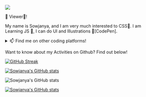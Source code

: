 ![](https://komarev.com/ghpvc/?username=sowgk&color=ff69b4&style=plastic)


👋 Viewer👀!

My name is Sowjanya, and I am very much interested to CSS💞️. I am Learning JS 🌱, I can do UI and Illustrations 🧿[CodePen].


<details>
	<summary>📫 Find me on other coding platforms!</summary></br>

- <a href="https://codepen.io/sowg"><img src="https://cdn-icons-png.flaticon.com/512/2111/2111501.png" width="20px"></a>
- <a href="https://www.freecodecamp.org/sowg"><img src="https://design-style-guide.freecodecamp.org/downloads/fcc_secondary_small.svg" width="20px"></a>
- <a href="https://dev.to/sowg"><img src="https://cdn.worldvectorlogo.com/logos/devto.svg" width="20px"></a>
- <a href="https://dribbble.com/sowg"><img src="https://cdn.freebiesupply.com/logos/large/2x/dribbble-icon-1-logo-png-transparent.png" width="20px"></a>
</details>

Want to know about my Activities on Github? Find out below!

[![GitHub Streak](http://github-readme-streak-stats.herokuapp.com?user=sowgk&theme=jolly&layout=compact)](https://git.io/streak-stats)

[![Sowjanya's GitHub stats](https://github-readme-stats.vercel.app/api?username=sowgk&theme=jolly&show_icons=true&layout=compact)](https://github.com/anuraghazra/github-readme-stats)


![Sowjanya's GitHub stats](https://github-readme-stats.vercel.app/api/top-langs?username=sowgk&theme=jolly&layout=compact)

[![Sowjanya's GitHub stats](https://github-readme-stats.vercel.app/api?username=sowgk&theme=jolly&layout=compact)](https://github.com/anuraghazra/github-readme-stats)



<!---
sowgk/sowgk is a ✨ special ✨ repository because its `README.md` (this file) appears on your GitHub profile.
You can click the Preview link to take a look at your changes.
--->
